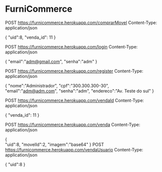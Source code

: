 # FurniCommerce

POST https://furnicommerce.herokuapp.com/comprarMovel
Content-Type: application/json

{
    "uid":8,
    "venda_id": 11
}

POST https://furnicommerce.herokuapp.com/login
Content-Type: application/json

{
    "email":"adm@gmail.com",
    "senha":"adm"
}

POST https://furnicommerce.herokuapp.com/register
Content-Type: application/json

{
    "nome":"Administrador",
    "cpf":"300.300.300-30",
    "email":"adm@adm.com",
    "senha":"adm",
    "endereco":"Av. Teste do sul"
}

POST https://furnicommerce.herokuapp.com/vendaId
Content-Type: application/json

{
    "venda_id": 11
}

POST https://furnicommerce.herokuapp.com/venda
Content-Type: application/json

{   
    "uid":8,
    "movelId":2,
    "imagem":"base64"
}
POST https://furnicommerce.herokuapp.com/vendaUsuario
Content-Type: application/json

{
    "uid":8
}